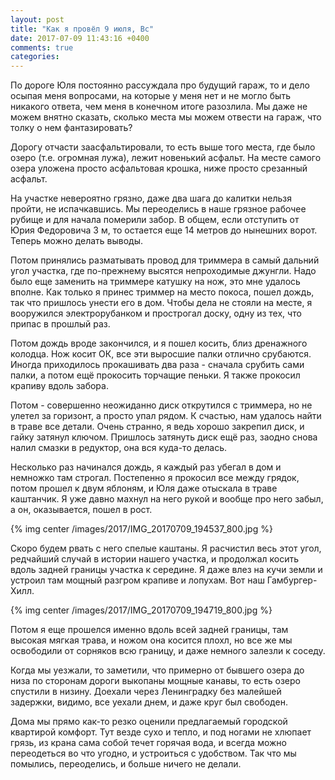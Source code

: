 ```yaml
---
layout: post
title: "Как я провёл 9 июля, Вс"
date: 2017-07-09 11:43:16 +0400
comments: true
categories: 
---
```


По дороге Юля постоянно рассуждала про будущий гараж, то и дело осыпая меня вопросами, на которые у меня нет и не могло быть никакого ответа, чем меня в конечном итоге разозлила. Мы даже не можем внятно сказать, сколько места мы можем отвести на гараж, что толку о нем фантазировать? 

Дорогу отчасти заасфальтировали, то есть выше того места, где было озеро (т.е. огромная лужа), лежит новенький асфальт. На месте самого озера уложена просто асфальтовая крошка, ниже просто срезанный асфальт.

На участке невероятно грязно, даже два шага до калитки нельзя пройти, не испачкавшись. Мы переоделись в наше грязное рабочее рубище и для начала померили забор. В общем, если отступить от Юрия Федоровича 3 м, то остается еще 14 метров до нынешних ворот. Теперь можно делать выводы. 

Потом принялись разматывать провод для триммера в самый дальний угол участка, где по-прежнему высятся непроходимые джунгли. Надо было еще заменить на триммере катушку на нож, это мне удалось вполне. Как только я принес триммер на место покоса, пошел дождь, так что пришлось унести его в дом. Чтобы дела не стояли на месте, я вооружился электрорубанком и прострогал доску, одну из тех, что припас в прошлый раз.

Потом дождь вроде закончился, и я пошел косить, близ дренажного колодца. Нож косит ОК, все эти выросшие палки отлично срубаются. Иногда приходилось прокашивать два раза - сначала срубить сами палки, а потом ещё прокосить торчащие пеньки. Я также прокосил крапиву вдоль забора.

Потом - совершенно неожиданно диск открутился с триммера, но не улетел за горизонт, а просто упал рядом. К счастью, нам удалось найти в траве все детали. Очень странно, я ведь хорошо закрепил диск, и гайку затянул ключом. Пришлось затянуть диск ещё раз, заодно снова налил смазки в редуктор, она вся куда-то делась.

Несколько раз начинался дождь, я каждый раз убегал в дом и немножко там строгал. Постепенно я прокосил все между грядок, потом прошел к двум яблоням, и Юля даже отыскала в траве каштанчик. Я уже давно махнул на него рукой и вообще про него забыл, а он, оказывается, пошел в рост.

{% img center /images/2017/IMG_20170709_194537_800.jpg %}

Скоро будем рвать с него спелые каштаны. Я расчистил весь этот угол, редчайший случай в истории нашего участка, и продолжал косить вдоль задней границы участка к середине.  Я даже влез на кучи земли и устроил там мощный разгром крапиве и лопухам. Вот наш Гамбургер-Хилл.

{% img center /images/2017/IMG_20170709_194719_800.jpg %}

Потом я еще прошелся именно вдоль всей задней границы, там высокая мягкая трава, и ножом она косится плохл, но все же мы освободили от сорняков всю границу, и даже немного залезли к соседу. 


Когда мы уезжали, то заметили, что примерно от бывшего озера до низа по сторонам дороги выкопаны мощные канавы, то есть озеро спустили в низину. Доехали через Ленинградку без малейшей задержки, видимо, все уехали днем, и даже круг был свободен.

Дома мы прямо как-то резко оценили предлагаемый городской квартирой комфорт. Тут везде сухо и тепло, и под ногами не хлюпает грязь, из крана сама собой течет горячая вода, и всегда можно переодеться во что угодно, и устроиться с удобством. Так что мы помылись, переоделись, и больше ничего не делали.
